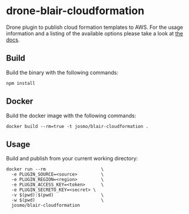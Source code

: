 # drone-blair-cloudformation


Drone plugin to publish cloud formation templates to AWS. For the usage information and a listing of the available options please take a look at [the docs](DOCS.md).

## Build

Build the binary with the following commands:

```
npm install
```

## Docker

Build the docker image with the following commands:

```
docker build --rm=true -t josmo/blair-cloudformation .
```

## Usage

Build and publish from your current working directory:

```
docker run --rm                     \
  -e PLUGIN_SOURCE=<source>         \
  -e PLUGIN_REGION=<region>         \
  -e PLUGIN_ACCESS_KEY=<token>      \
  -e PLUGIN_SECRETO_KEY=<secret> \
  -v $(pwd):$(pwd)                  \
  -w $(pwd)                         \
  josmo/blair-cloudformation
```